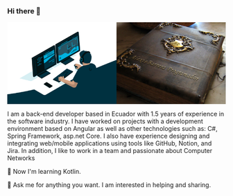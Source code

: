 ### Hi there 👋 
 <div style="display: flex; flex-wrap: nowrap; width:50%;">
    <img src="https://github.com/Alexis-VsCode/Alexis-VsCode/blob/main/code.gif?raw=true" style="flex: 1; max-width:100%; width:100%; object-fit:contain;">
    <img src="https://github.com/Alexis-VsCode/Alexis-VsCode/blob/main/portafolio.jpg?raw=true" style="flex: 1; max-width:100%; width:100%; object-fit:contain;">
</div>
 
I am a back-end developer based in Ecuador with 1.5 years of experience in the software industry. I have worked on projects with a development environment based on Angular as well as other technologies such as: C#, Spring Framework, asp.net Core. I also have experience designing and integrating web/mobile applications using tools like GitHub, Notion, and Jira. In addition, I like to work in a team and passionate about Computer Networks

🌱 Now I'm learning Kotlin.

💬 Ask me for anything you want. I am interested in helping and sharing.
